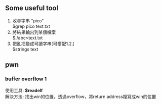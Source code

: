 ## Some useful tool
1. 收尋字串 "pico"  
  $grep pico text.txt
2. 將結果輸出到某個檔案  
  $./abc>text.txt
3. 把亂把變成可讀字串(可搭配1.2.)  
  $strings text  

## pwn
### buffer overflow 1
使用工具: <b>$readelf</b>  
解決方法: 找出win的位置，透過overflow，將return address複寫成win的位置  
